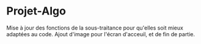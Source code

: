 # Projet-Algo
Mise à jour des fonctions de la sous-traitance pour qu'elles soit mieux adaptées au code.
Ajout d'image pour l'écran d'acceuil, et de fin de partie.

